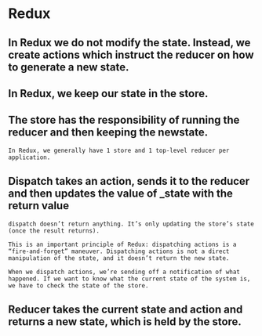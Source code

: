 # Redux

## In Redux we do not modify the state. Instead, we create actions which instruct the reducer on how to generate a new state. 

## In Redux, we keep our state in the store. 

## The store has the responsibility of running the reducer and then keeping the newstate. 

`In Redux, we generally have 1 store and 1 top-level reducer per application.`

## Dispatch takes an action, sends it to the reducer and then updates the value of _state with the return value

`dispatch doesn’t return anything. It’s only updating the store’s state (once the result returns).` 

`This is an important principle of Redux: dispatching actions is a “fire-and-forget” maneuver. Dispatching actions is not a direct manipulation of the state, and it doesn’t return the new state. `

`When we dispatch actions, we’re sending off a notification of what happened. If we want to know what the current state of the system is, we have to check the state of the store.`

## Reducer takes the current state and action and returns a new state, which is held by the store. 
